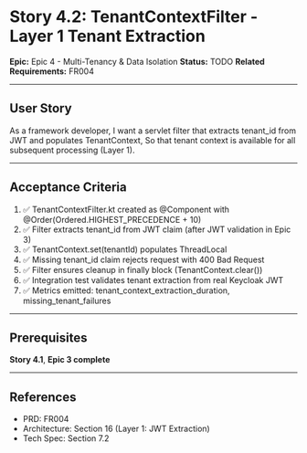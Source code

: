 # Story 4.2: TenantContextFilter - Layer 1 Tenant Extraction

**Epic:** Epic 4 - Multi-Tenancy & Data Isolation
**Status:** TODO
**Related Requirements:** FR004

---

## User Story

As a framework developer,
I want a servlet filter that extracts tenant_id from JWT and populates TenantContext,
So that tenant context is available for all subsequent processing (Layer 1).

---

## Acceptance Criteria

1. ✅ TenantContextFilter.kt created as @Component with @Order(Ordered.HIGHEST_PRECEDENCE + 10)
2. ✅ Filter extracts tenant_id from JWT claim (after JWT validation in Epic 3)
3. ✅ TenantContext.set(tenantId) populates ThreadLocal
4. ✅ Missing tenant_id claim rejects request with 400 Bad Request
5. ✅ Filter ensures cleanup in finally block (TenantContext.clear())
6. ✅ Integration test validates tenant extraction from real Keycloak JWT
7. ✅ Metrics emitted: tenant_context_extraction_duration, missing_tenant_failures

---

## Prerequisites

**Story 4.1**, **Epic 3 complete**

---

## References

- PRD: FR004
- Architecture: Section 16 (Layer 1: JWT Extraction)
- Tech Spec: Section 7.2
